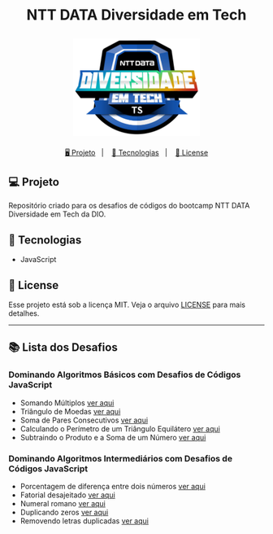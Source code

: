 <h1 align="center">
  NTT DATA Diversidade em Tech
</h1>

<h2 align="center">
  <img src="./assets/ntt-data.webp" width="250px">
</h2>

<p align="center">
  <a href="#-projeto">🖥️ Projeto</a>&nbsp;&nbsp;&nbsp;|&nbsp;&nbsp;&nbsp;
  <a href="#-tecnologias">🚀 Tecnologias</a>&nbsp;&nbsp;&nbsp;|&nbsp;&nbsp;&nbsp;
  <a href="#-license">📝 License</a>
</p>

## 💻 Projeto

Repositório criado para os desafios de códigos do bootcamp NTT DATA Diversidade em Tech da DIO.

## 🚀 Tecnologias

- JavaScript

## 📝 License

Esse projeto está sob a licença MIT. Veja o arquivo [LICENSE](LICENSE) para mais detalhes.

---

## 📚 Lista dos Desafios

### Dominando Algoritmos Básicos com Desafios de Códigos JavaScript

- Somando Múltiplos [ver aqui](./DesafioBasico1/main.js)
- Triângulo de Moedas [ver aqui](./DesafioBasico2/main.js)
- Soma de Pares Consecutivos [ver aqui](./DesafioBasico3/main.js)
- Calculando o Perímetro de um Triângulo Equilátero [ver aqui](./DesafioBasico4/main.js)
- Subtraindo o Produto e a Soma de um Número [ver aqui](./DesafioBasico5/main.js)

### Dominando Algoritmos Intermediários com Desafios de Códigos JavaScript

- Porcentagem de diferença entre dois números [ver aqui](./DesafioIntermediario1/main.js)
- Fatorial desajeitado [ver aqui](./DesafioIntermediario2/main.js)
- Numeral romano [ver aqui](./DesafioIntermediario3/main.js)
- Duplicando zeros [ver aqui](./DesafioIntermediario4/main.js)
- Removendo letras duplicadas [ver aqui](./DesafioIntermediario5/main.js)

